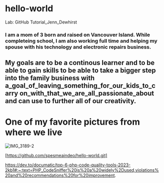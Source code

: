 # hello-world
Lab: GitHub Tutorial_Jenn_Dewhirst

### I am a mom of 3 born and raised on Vancouver Island. While completeing school, I am also working full time and helping my spouse with his technology and electronic repairs business. 

## My goals are to be a continous learner and to be able to gain skills to be able to take a **bigger** step into the family business with **a_goal_of_leaving_something_for_our_kids_to_carry on_with_that_we_are_all_passionate_about** and can use to further all of our creativity. 

# One of my favorite pictures from where we live
![IMG_3189-2](https://github.com/spesmeaindeo/hello-world/assets/90931037/c9fcbfca-c0c4-4e10-af4a-5884a3a43347)

[https://github.com/spesmeaindeo/hello-world.git]

https://dev.to/documatic/top-6-php-code-quality-tools-2023-2kb1#:~:text=PHP_CodeSniffer%20is%20a%20widely%2Dused,violations%20and%20recommendations%20for%20improvement.
